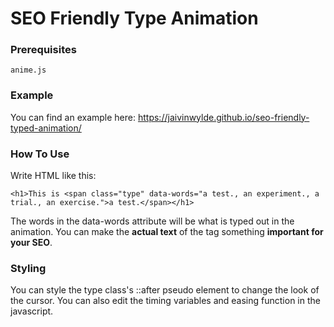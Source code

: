 # SEO Friendly Type Animation

### Prerequisites

```
anime.js
```

### Example
You can find an example here: https://jaivinwylde.github.io/seo-friendly-typed-animation/

### How To Use

Write HTML like this:

```
<h1>This is <span class="type" data-words="a test., an experiment., a trial., an exercise.">a test.</span></h1>
```

The words in the data-words attribute will be what is typed out in the animation. You can make the **actual text** of the tag something **important for your SEO**.

### Styling

You can style the type class's ::after pseudo element to change the look of the cursor. You can also edit the timing variables and easing function in the javascript.
